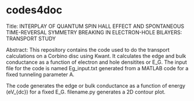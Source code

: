 # codes4doc

Title: INTERPLAY OF QUANTUM SPIN HALL EFFECT AND SPONTANEOUS TIME-REVERSAL SYMMETRY BREAKING IN ELECTRON-HOLE BILAYERS: TRANSPORT STUDY

Abstract: This repository contains the code used to do the transport calculations on a Corbino disc using Kwant. It calculates the edge and bulk conductance as a function of electron and hole densitites or E_G. The input file for the code is named Eg_input.txt generated from a MATLAB code for a fixed tunneling parameter A. 

The code generates the edge or bulk conductance as a function of energy (eV_{dc}) for a fixed E_G. filename.py generates a 2D contour plot.

